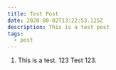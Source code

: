 ```yaml
---
title: Test Post
date: 2020-08-02T13:22:53.125Z
description: This is a test post
tags:
  - post
---
```

1. This is a test. 123 Test 123.